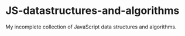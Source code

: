 # JS-datastructures-and-algorithms
My incomplete collection of JavaScript data structures and algorithms.
